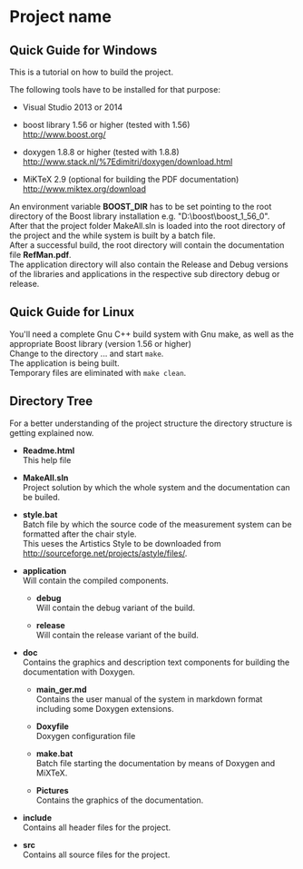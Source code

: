 # Project name

## Quick Guide for Windows

This is a tutorial on how to build the project.

The following tools have to be installed for that purpose:

* Visual Studio 2013 or 2014
  
* boost library 1.56 or higher (tested with 1.56)  
  http://www.boost.org/

* doxygen 1.8.8 or higher (tested with 1.8.8)  
  http://www.stack.nl/%7Edimitri/doxygen/download.html

* MiKTeX 2.9 (optional for building the PDF documentation)  
  http://www.miktex.org/download

An environment variable **BOOST_DIR** has to be set pointing to the root directory of the Boost library installation e.g. "D:\boost\boost_1_56_0".  
After that the project folder MakeAll.sln is loaded into the root directory of the project and the while system is built by a batch file.  
After a successful build, the root directory will contain the documentation file **RefMan.pdf**.  
The application directory will also contain the Release and Debug versions of the libraries and applications in the respective sub directory debug or release.

## Quick Guide for Linux

You'll need a complete Gnu C++ build system with Gnu make, as well as the appropriate Boost library (version 1.56 or higher)  
Change to the directory ... and start `make`.  
The application is being built.  
Temporary files are eliminated with `make clean`.

## Directory Tree

For a better understanding of the project structure the directory structure is getting explained now.

* **Readme.html**  
   This help file

* **MakeAll.sln**  
  Project solution by which the whole system and the documentation can be builed.

* **style.bat**  
  Batch file by which the source code of the measurement system can be formatted after the chair style.  
  This ueses the Artistics Style to be downloaded from http://sourceforge.net/projects/astyle/files/.

* **application**  
  Will contain the compiled components.
  
    * **debug**  
      Will contain the debug variant of the build.<br>

    * **release**  
      Will contain the release variant of the build.<br>

* **doc**  
  Contains the graphics and description text components for building the documentation with Doxygen.
  
    * **main_ger.md**  
      Contains the user manual of the system in markdown format including some Doxygen extensions.

    * **Doxyfile**  
      Doxygen configuration file

    * **make.bat**  
      Batch file starting the documentation by means of Doxygen and MiXTeX.

    * **Pictures**  
      Contains the graphics of the documentation.
    
* **include**  
  Contains all header files for the project.

* **src**  
  Contains all source files for the project.
